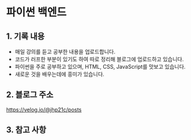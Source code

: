 # 파이썬 백엔드

## 1. 기록 내용
- 매일 강의를 듣고 공부한 내용을 업로드합니다.
- 코드가 러프한 부분이 있기도 하여 따로 정리해 블로그에 업로드하고 있습니다.
- 파이썬을 주로 공부하고 있으며, HTML, CSS, JavaScript를 맛보고 있습니다.
- 새로운 것을 배우는데에 흥미가 있습니다.

## 2. 블로그 주소
https://velog.io/@jhp21c/posts


## 3. 참고 사항
